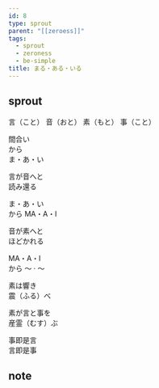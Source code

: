```yaml
---
id: 8
type: sprout
parent: "[[zeroess]]"
tags:
  - sprout
  - zeroness
  - be-simple
title: まる・ある・いる
---
```

## sprout
言（こと）
音（おと）
素（もと）
事（こと）

間合い  
から  
ま・あ・い

言が音へと    
読み還る

ま・あ・い  
から
MA・A・I

音が素へと  
ほどかれる

MA・A・I  
から
〜 · 〜

素は響き  
震（ふる）べ

素が言と事を  
産霊（むす）ぶ

事即是言  
言即是事
## note

